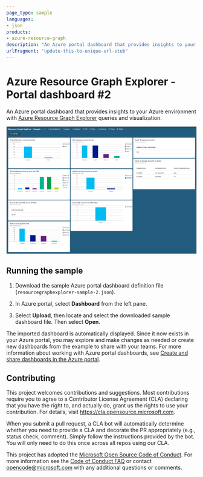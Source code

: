 ```yaml
---
page_type: sample
languages:
- json
products:
- azure-resource-graph
description: "An Azure portal dashboard that provides insights to your Azure environment with Azure Resource Graph Explorer queries and visualization."
urlFragment: "update-this-to-unique-url-stub"
---
```


# Azure Resource Graph Explorer - Portal dashboard #2

An Azure portal dashboard that provides insights to your Azure environment with [Azure Resource Graph
Explorer](https://docs.microsoft.com/azure/governance/resource-graph) queries and visualization.

![Sample image for Azure Resource Graph Explorer - Portal dashboard #2](arge-sample2.png)

## Running the sample

1. Download the sample Azure portal dashboard definition file
   (`resourcegraphexplorer-sample-2.json`).

1. In Azure portal, select **Dashboard** from the left pane.

1. Select **Upload**, then locate and select the downloaded sample dashboard file. Then select
   **Open**.

The imported dashboard is automatically displayed. Since it now exists in your Azure portal, you may
explore and make changes as needed or create new dashboards from the example to share with your
teams. For more information about working with Azure portal dashboards, see
[Create and share dashboards in the Azure portal](https://docs.microsoft.com/azure/azure-portal/azure-portal-dashboards).

## Contributing

This project welcomes contributions and suggestions. Most contributions require you to agree to a
Contributor License Agreement (CLA) declaring that you have the right to, and actually do, grant us
the rights to use your contribution. For details, visit https://cla.opensource.microsoft.com.

When you submit a pull request, a CLA bot will automatically determine whether you need to provide a
CLA and decorate the PR appropriately (e.g., status check, comment). Simply follow the instructions
provided by the bot. You will only need to do this once across all repos using our CLA.

This project has adopted the [Microsoft Open Source Code of Conduct](https://opensource.microsoft.com/codeofconduct/).
For more information see the [Code of Conduct FAQ](https://opensource.microsoft.com/codeofconduct/faq/)
or contact [opencode@microsoft.com](mailto:opencode@microsoft.com) with any additional questions or
comments.